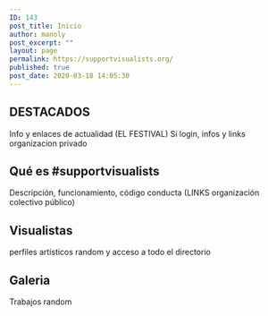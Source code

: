 ```yaml
---
ID: 143
post_title: Inicio
author: manoly
post_excerpt: ""
layout: page
permalink: https://supportvisualists.org/
published: true
post_date: 2020-03-18 14:05:30
---
```

<div class="home-destacado apartat">
<div class="container col-sm-12">
<h2>DESTACADOS</h2>
Info y enlaces de actualidad (EL FESTIVAL)
Si login, infos y links organizacion privado
</div>
</div>

<div class="home-descripcion apartat">
<div class="container col-sm-12">
<h2>Qué es #supportvisualists</h2>
Descripción, funcionamiento, código conducta
(LINKS organización colectivo público)
</div>
</div>

<div class="home-visualistas apartat">
<div class="container col-sm-12">
<h2>Visualistas</h2>
perfiles artísticos random
y acceso a todo el directorio
</div>
</div>

<div class="home-galeria apartat">
<div class="container col-sm-12">
<h2>Galeria</h2>
Trabajos random
</div>
</div>